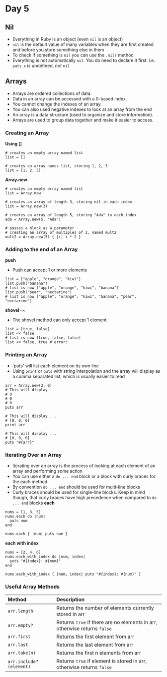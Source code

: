 # Day 5

## Nil
* Everything in Ruby is an object (even `nil` is an object)
* `nil` is the default value of many variables when they are first created and before you store something else in them
* To check if something is `nil` you can use the `.nil?` method
* Everything is not automatically `nil`. You do need to declare it first. i.e. `puts x` is undefined, _not_ `nil`

## Arrays
* Arrays are ordered collections of data.
* Data in an array can be accessed with a 0-based index.
* You cannot change the indexes of an array.
* You can also used negative indexes to look at an array from the end
* An array is a data structure (used to organize and store information).
* Arrays are used to group data together and make it easier to access.

### Creating an Array
**Using []**
```
# creates an empty array named list
list = []

# creates an array names list, storing 1, 2, 3
list = [1, 2, 3]
```
**Array.new**
```
# creates an empty array named list
list = Array.new

# creates an array of length 3, storing nil in each index
list = Array.new(3)

# creates an array of length 5, storing "Ada" in each index
ada = Array.new(5, "Ada")

# passes a block as a parameter
# creating an array of multiples of 2, named mult2
mult2 = Array.new(5) { |i| i * 2 }
```
### Adding to the end of an Array
**push**
* Push can accept 1 or more elements
```
list = ["apple", "orange", "kiwi"]
list.push("banana")
# list is now ["apple", "orange", "kiwi", "banana"]
list.push("pear", "nectarine")
# list is now ["apple", "orange", "kiwi", "banana", "pear", "nectarine"]
```
**shovel** `<<`
* The shovel method can only accept 1 element
```
list = [true, false]
list << false
# list is now [true, false, false]
list << false, true # error!
```

### Printing an Array
* 'puts' will list each element on its own line
* Using `print` or `puts` with string interpolation and the array will display as a comma separated list, which is usually easier to read
```
arr = Array.new(3, 0)
# This will display ..
# 0
# 0
# 0
puts arr

# This will display ...
# [0, 0, 0]
print arr

# This will display ...
# [0, 0, 0]
puts "#{arr}"
```

### Iterating Over an Array
* Iterating over an array is the process of looking at each element of an array and performing some action
* You can use either a `do ... end` block or a block with curly braces for the each method.
* By convention `do ... end` should be used for multi-line blocks
* Curly braces should be used for single-line blocks. Keep in mind though, that curly braces have high precedence when compared to `do ... end` blocks
**each**
```
nums = [1, 3, 5]
nums.each do |num|
  puts num
end

nums.each { |num| puts num }
```
**each with index**
```
nums = [2, 4, 6]
nums.each_with_index do |num, index|
  puts "#{index}: #{num}"
end

nums.each_with_index { |num, index| puts "#{index}: #{num}" }
```

### Useful Array Methods
| Method | Description |
| :--- | :--- |
| `arr.length` | Returns the number of elements currently stored in arr |
| `arr.empty?` | Returns `true` if there are no elements in arr, otherwise returns `false` |
| `arr.first` | Returns the first element from arr |
| `arr.last` | Returns the last element from arr |
| `arr.take(n)` | Returns the first n elements from arr |
| `arr.include?(element)` | Returns `true` if element is stored in arr, otherwise returns `false` |
